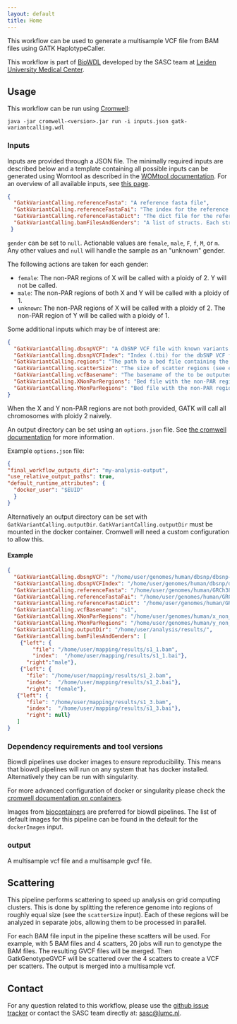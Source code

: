 ```yaml
---
layout: default
title: Home
---
```


This workflow can be used to generate a multisample VCF file from BAM 
files using GATK HaplotypeCaller.

This workflow is part of [BioWDL](https://biowdl.github.io/)
developed by the SASC team at [Leiden University Medical Center](
https://www.lumc.nl/).

## Usage
This workflow can be run using
[Cromwell](http://cromwell.readthedocs.io/en/stable/):
```
java -jar cromwell-<version>.jar run -i inputs.json gatk-variantcalling.wdl
```

### Inputs
Inputs are provided through a JSON file. The minimally required inputs are
described below and a template containing all possible inputs can be generated
using Womtool as described in the
[WOMtool documentation](http://cromwell.readthedocs.io/en/stable/WOMtool/).
For an overview of all available inputs, see [this page](./inputs.html).
```json
{
  "GatkVariantCalling.referenceFasta": "A reference fasta file",
  "GatkVariantCalling.referenceFastaFai": "The index for the reference fasta",
  "GatkVariantCalling.referenceFastaDict": "The dict file for the reference fasta",
  "GatkVariantCalling.bamFilesAndGenders": "A list of structs. Each struct contains the bam file, the index and the gender of the sample. The gender is optional. " 
 }
```
`gender` can be set to `null`. Actionable values are `female`, `male`, `F`, 
`f`, `M`, or `m`. Any other values and `null` will handle the sample as an 
"unknown" gender.

The following actions are taken for each gender:

+ `female`: The non-PAR regions of X will be called with a ploidy of 2. Y will 
  not be called.
+ `male`: The non-PAR regions of both X and Y will be called with a ploidy of 1. 
+ `unknown`: The non-PAR regions of X will be called with a ploidy of 2. The 
   non-PAR region of Y will be called with a ploidy of 1.

Some additional inputs which may be of interest are:
```json
{
  "GatkVariantCalling.dbsnpVCF": "A dbSNP VCF file with known variants.",
  "GatkVariantCalling.dbsnpVCFIndex": "Index (.tbi) for the dbSNP VCF file",
  "GatkVariantCalling.regions": "The path to a bed file containing the regions for which variant calling will be performed",
  "GatkVariantCalling.scatterSize": "The size of scatter regions (see explanation of scattering below), defaults to 10,000,000",
  "GatkVariantCalling.vcfBasename": "The basename of the to be outputed VCF files, defaults to 'multisample'",
  "GatkVariantCalling.XNonParRergions": "Bed file with the non-PAR regions of X. Required for gender-aware variant calling.",
  "GatkVariantCalling.YNonParRegions": "Bed file with the non-PAR regions of Y. Required for gender-aware variant calling."
}
```
When the X and Y non-PAR regions are not both provided, GATK will call all 
chromosomes with ploidy 2 naively. 

An output directory can be set using an `options.json` file. See [the
cromwell documentation](
https://cromwell.readthedocs.io/en/stable/wf_options/Overview/) for more
information.

Example `options.json` file:
```JSON
{
"final_workflow_outputs_dir": "my-analysis-output",
"use_relative_output_paths": true,
"default_runtime_attributes": {
  "docker_user": "$EUID"
  }
}
```
Alternatively an output directory can be set with `GatkVariantCalling.outputDir`.
`GatkVariantCalling.outputDir` must be mounted in the docker container. Cromwell will
need a custom configuration to allow this.

#### Example
```json
{
  "GatkVariantCalling.dbsnpVCF": "/home/user/genomes/human/dbsnp/dbsnp-151.vcf.gz",
  "GatkVariantCalling.dbsnpVCFIndex": "/home/user/genomes/human/dbsnp/dbsnp-151.vcf.gz.tbi",
  "GatkVariantCalling.referenceFasta": "/home/user/genomes/human/GRCh38.fasta",
  "GatkVariantCalling.referenceFastaFai": "/home/user/genomes/human/GRCh38.fasta.fai",
  "GatkVariantCalling.referenceFastaDict": "/home/user/genomes/human/GRCh38.dict",
  "GatkVariantCalling.vcfBasename": "s1",
  "GatkVariantCalling.XNonParRegions": "/home/user/genomes/human/x_non_par.bed",
  "GatkVariantCalling.YNonParRegions": "/home/user/genomes/human/y_non_par.bed",
  "GatkVariantCalling.outputDir": "/home/user/analysis/results/",
  "GatkVariantCalling.bamFilesAndGenders": [
    {"left": {
        "file": "/home/user/mapping/results/s1_1.bam",
        "index":  "/home/user/mapping/results/s1_1.bai"},
      "right":"male"},
    {"left": {
      "file": "/home/user/mapping/results/s1_2.bam",
      "index":  "/home/user/mapping/results/s1_2.bai"},
      "right": "female"},
   {"left": {
      "file": "/home/user/mapping/results/s1_3.bam",
      "index":  "/home/user/mapping/results/s1_3.bai"},
      "right": null}
   ]
}
```

### Dependency requirements and tool versions
Biowdl pipelines use docker images to ensure  reproducibility. This
means that biowdl pipelines will run on any system that has docker
installed. Alternatively they can be run with singularity.

For more advanced configuration of docker or singularity please check
the [cromwell documentation on containers](
https://cromwell.readthedocs.io/en/stable/tutorials/Containers/).

Images from [biocontainers](https://biocontainers.pro) are preferred for
biowdl pipelines. The list of default images for this pipeline can be
found in the default for the `dockerImages` input.

### output
A multisample vcf file and a multisample gvcf file.

## Scattering
This pipeline performs scattering to speed up analysis on grid computing
clusters. This is done by splitting the reference genome into regions of
roughly equal size (see the `scatterSize` input). Each of these regions will be
analyzed in separate jobs, allowing them to be processed in parallel.

For each BAM file input in the pipeline these scatters will be used. For 
example, with 5 BAM files and 4 scatters, 20 jobs will run to genotype the BAM
files.
The resulting GVCF files will be merged. Then GatkGenotypeGVCF will be 
scattered over the 4 scatters to create a VCF per scatters.
The output is merged into a multisample vcf.

## Contact
<p>
  <!-- Obscure e-mail address for spammers -->
For any question related to this workflow, please use the
<a href='https://github.com/biowdl/gatk-variant-calling/issues'>github issue tracker</a>
or contact the SASC team directly at: 
<a href='&#109;&#97;&#105;&#108;&#116;&#111;&#58;&#115;&#97;&#115;&#99;&#64;&#108;&#117;&#109;&#99;&#46;&#110;&#108;'>
&#115;&#97;&#115;&#99;&#64;&#108;&#117;&#109;&#99;&#46;&#110;&#108;</a>.
</p>
